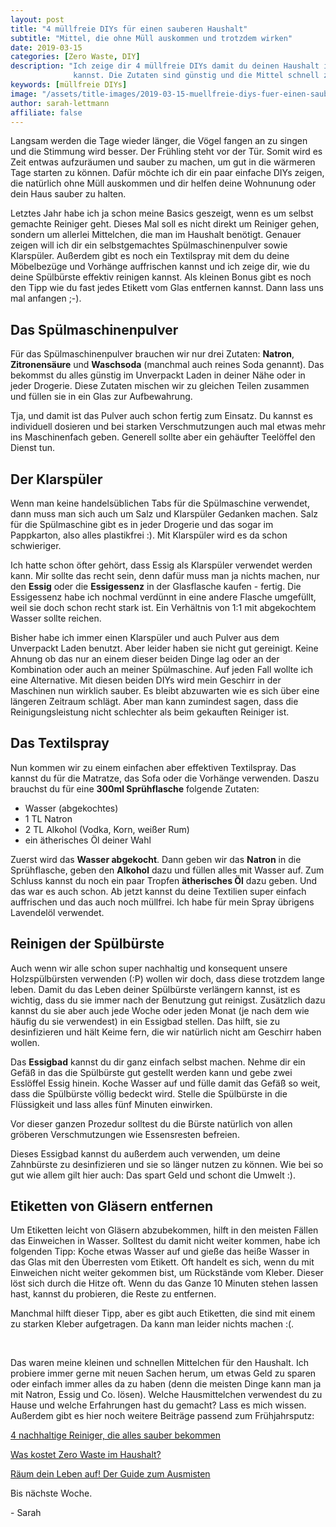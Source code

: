 ```yaml
---
layout: post
title: "4 müllfreie DIYs für einen sauberen Haushalt"
subtitle: "Mittel, die ohne Müll auskommen und trotzdem wirken" 
date: 2019-03-15
categories: [Zero Waste, DIY]
description: "Ich zeige dir 4 müllfreie DIYs damit du deinen Haushalt immer schön sauber halten
              kannst. Die Zutaten sind günstig und die Mittel schnell zusammengemischt."
keywords: [müllfreie DIYs]
image: "/assets/title-images/2019-03-15-muellfreie-diys-fuer-einen-sauberen-haushalt.jpg"
author: sarah-lettmann
affiliate: false
---
```


Langsam werden die Tage wieder länger, die Vögel fangen an zu singen und die Stimmung wird besser. Der Frühling steht vor der Tür. Somit wird es Zeit entwas aufzuräumen und sauber zu machen, um gut in die wärmeren Tage starten zu können. Dafür möchte ich dir ein paar einfache DIYs zeigen, die natürlich ohne Müll auskommen und dir helfen deine Wohnunung oder dein Haus sauber zu halten.

Letztes Jahr habe ich ja schon meine Basics geszeigt, wenn es um selbst gemachte Reiniger geht. Dieses Mal soll es nicht direkt um Reiniger gehen, sondern um allerlei Mittelchen, die man im Haushalt benötigt. Genauer zeigen will ich dir ein selbstgemachtes Spülmaschinenpulver sowie Klarspüler. Außerdem gibt es noch ein Textilspray mit dem du deine Möbelbezüge und Vorhänge auffrischen kannst und ich zeige dir, wie du deine Spülbürste effektiv reinigen kannst. Als kleinen Bonus gibt es noch den Tipp wie du fast jedes Etikett vom Glas entfernen kannst. Dann lass uns mal anfangen ;-).

## Das Spülmaschinenpulver
Für das Spülmaschinenpulver brauchen wir nur drei Zutaten: **Natron**, **Zitronensäure** und **Waschsoda** (manchmal auch reines Soda genannt). Das bekommst du alles günstig im Unverpackt Laden in deiner Nähe oder in jeder Drogerie. Diese Zutaten mischen wir zu gleichen Teilen zusammen und füllen sie in ein Glas zur Aufbewahrung.

Tja, und damit ist das Pulver auch schon fertig zum Einsatz. Du kannst es individuell dosieren und bei starken Verschmutzungen auch mal etwas mehr ins Maschinenfach geben. Generell sollte aber ein gehäufter Teelöffel den Dienst tun.

## Der Klarspüler
Wenn man keine handelsüblichen Tabs für die Spülmaschine verwendet, dann muss man sich auch um Salz und Klarspüler Gedanken machen. Salz für die Spülmaschine gibt es in jeder Drogerie und das sogar im Pappkarton, also alles plastikfrei :). Mit Klarspüler wird es da schon schwieriger.

Ich hatte schon öfter gehört, dass Essig als Klarspüler verwendet werden kann. Mir sollte das recht sein, denn dafür muss man ja nichts machen, nur den **Essig** oder die **Essigessenz** in der Glasflasche kaufen - fertig. Die Essigessenz habe ich nochmal verdünnt in eine andere Flasche umgefüllt, weil sie doch schon recht stark ist. Ein Verhältnis von 1:1 mit abgekochtem Wasser sollte reichen.

Bisher habe ich immer einen Klarspüler und auch Pulver aus dem Unverpackt Laden benutzt. Aber leider haben sie nicht gut gereinigt. Keine Ahnung ob das nur an einem dieser beiden Dinge lag oder an der Kombination oder auch an meiner Spülmaschine. Auf jeden Fall wollte ich eine Alternative. Mit diesen beiden DIYs wird mein Geschirr in der Maschinen nun wirklich sauber. Es bleibt abzuwarten wie es sich über eine längeren Zeitraum schlägt. Aber man kann zumindest sagen, dass die Reinigungsleistung nicht schlechter als beim gekauften Reiniger ist.

## Das Textilspray
Nun kommen wir zu einem einfachen aber effektiven Textilspray. Das kannst du für die Matratze, das Sofa oder die Vorhänge verwenden. Daszu brauchst du für eine **300ml Sprühflasche** folgende Zutaten:
- Wasser (abgekochtes)
- 1 TL Natron
- 2 TL Alkohol (Vodka, Korn, weißer Rum)
- ein ätherisches Öl deiner Wahl

Zuerst wird das **Wasser abgekocht**. Dann geben wir das **Natron** in die Sprühflasche, geben den **Alkohol** dazu und füllen alles mit Wasser auf. Zum Schluss kannst du noch ein paar Tropfen **ätherisches Öl** dazu geben. Und das war es auch schon. Ab jetzt kannst du deine Textilien super einfach auffrischen und das auch noch müllfrei. Ich habe für mein Spray übrigens Lavendelöl verwendet.

## Reinigen der Spülbürste
Auch wenn wir alle schon super nachhaltig und konsequent unsere Holzspülbürsten verwenden (:P) wollen wir doch, dass diese trotzdem lange leben. Damit du das Leben deiner Spülbürste verlängern kannst, ist es wichtig, dass du sie immer nach der Benutzung gut reinigst. Zusätzlich dazu kannst du sie aber auch jede Woche oder jeden Monat (je nach dem wie häufig du sie verwendest) in ein Essigbad stellen. Das hilft, sie zu desinfizieren und hält Keime fern, die wir natürlich nicht am Geschirr haben wollen.

Das **Essigbad** kannst du dir ganz einfach selbst machen. Nehme dir ein Gefäß in das die Spülbürste gut gestellt werden kann und gebe zwei Esslöffel Essig hinein. Koche Wasser auf und fülle damit das Gefäß so weit, dass die Spülbürste völlig bedeckt wird. Stelle die Spülbürste in die Flüssigkeit und lass alles fünf Minuten einwirken.

Vor dieser ganzen Prozedur solltest du die Bürste natürlich von allen gröberen Verschmutzungen wie Essensresten befreien.

Dieses Essigbad kannst du außerdem auch verwenden, um deine Zahnbürste zu desinfizieren und sie so länger nutzen zu können. Wie bei so gut wie allem gilt hier auch: Das spart Geld und schont die Umwelt :).

## Etiketten von Gläsern entfernen
Um Etiketten leicht von Gläsern abzubekommen, hilft in den meisten Fällen das Einweichen in Wasser. Solltest du damit nicht weiter kommen, habe ich folgenden Tipp: Koche etwas Wasser auf und gieße das heiße Wasser in das Glas mit den Überresten vom Etikett. Oft handelt es sich, wenn du mit Einweichen nicht weiter gekommen bist, um Rückstände vom Kleber. Dieser löst sich durch die Hitze oft. Wenn du das Ganze 10 Minuten stehen lassen hast, kannst du probieren, die Reste zu entfernen.

Manchmal hilft dieser Tipp, aber es gibt auch Etiketten, die sind mit einem zu starken Kleber aufgetragen. Da kann man leider nichts machen :(.

&nbsp;

Das waren meine kleinen und schnellen Mittelchen für den Haushalt. Ich probiere immer gerne mit neuen Sachen herum, um etwas Geld zu sparen oder einfach immer alles da zu haben (denn die meisten Dinge kann man ja mit Natron, Essig und Co. lösen). Welche Hausmittelchen verwendest du zu Hause und welche Erfahrungen hast du gemacht? Lass es mich wissen. Außerdem gibt es hier noch weitere Beiträge passend zum Frühjahrsputz:

[4 nachhaltige Reiniger, die alles sauber bekommen](https://minimalwaste.de/blog/4-nachhaltige-reiniger-die-alles-sauber-bekommen/ "Zum Beitrag")

[Was kostet Zero Waste im Haushalt?](https://minimalwaste.de/blog/was-kostet-zero-waste-im-haushalt/ "Zum Beitrag")

[Räum dein Leben auf! Der Guide zum Ausmisten](https://minimalwaste.de/blog/raeum-dein-leben-auf-der-guide-zum-ausmisten/ "Zum Beitrag")

Bis nächste Woche.

\- Sarah
